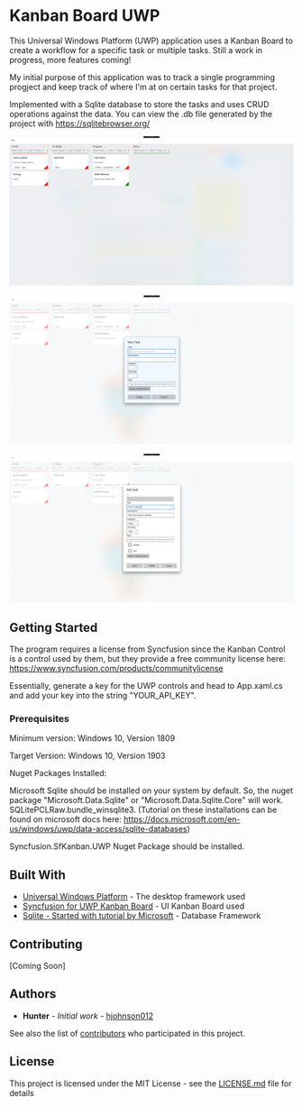 # Kanban Board UWP

This Universal Windows Platform (UWP) application uses a Kanban Board to create a workflow for a specific task or multiple tasks. Still a work in progress, more features coming!

My initial purpose of this application was to track a single programming progject and keep track of where I'm at on certain tasks 
for that project.  

Implemented with a Sqlite database to store the tasks and uses CRUD operations against the data. You can view the .db file generated by the project with https://sqlitebrowser.org/

![Image of Program](KanbanBoardUWP/Images/KanbanBoard.PNG)

![Image of Program2](KanbanBoardUWP/Images/KanbanBoard2.PNG)

![Image of Program3](KanbanBoardUWP/Images/KanbanBoard3.PNG)

## Getting Started

The program requires a license from Syncfusion since the Kanban Control is a control used by them, but they provide a free community license here: https://www.syncfusion.com/products/communitylicense

Essentially, generate a key for the UWP controls and head to App.xaml.cs and add your key into the string "YOUR_API_KEY". 

### Prerequisites

Minimum version: Windows 10, Version 1809

Target Version: Windows 10, Version 1903

Nuget Packages Installed:

Microsoft Sqlite should be installed on your system by default. So, the nuget package "Microsoft.Data.Sqlite" or "Microsoft.Data.Sqlite.Core" will
work. SQLitePCLRaw.bundle_winsqlite3. (Tutorial on these installations can be found on microsoft docs here: https://docs.microsoft.com/en-us/windows/uwp/data-access/sqlite-databases)

Syncfusion.SfKanban.UWP Nuget Package should be installed.

## Built With

* [Universal Windows Platform](https://developer.microsoft.com/en-us/windows/apps) - The desktop framework used
* [Syncfusion for UWP Kanban Board](https://www.syncfusion.com/uwp-ui-controls/kanban-board) - UI Kanban Board used
* [Sqlite - Started with tutorial by Microsoft](https://docs.microsoft.com/en-us/windows/uwp/data-access/sqlite-databases) - Database Framework 

## Contributing

[Coming Soon]

## Authors

* **Hunter** - *Initial work* - [hjohnson012](https://github.com/hjohnson012)

See also the list of [contributors](https://github.com/hjohnson12/KanbanBoardUWP/graphs/contributors) who participated in this project.

## License

This project is licensed under the MIT License - see the [LICENSE.md](LICENSE.md) file for details
